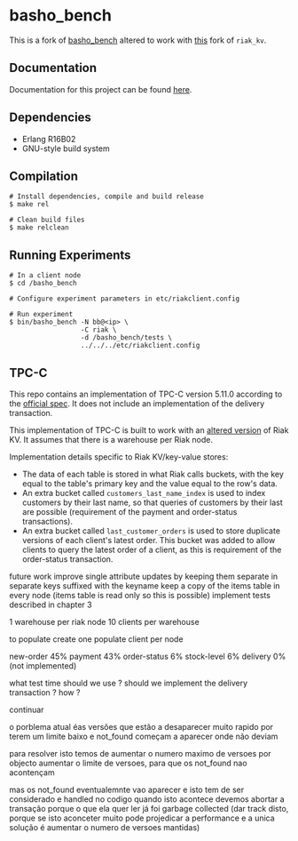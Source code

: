 # basho_bench

This is a fork of [basho_bench](https://github.com/basho/basho_bench) altered to work with [this](https://github.com/jbernardo95/riak_kv) fork of `riak_kv`.

## Documentation

Documentation for this project can be found [here](https://docs.basho.com/riak/kv/2.2.3/using/performance/benchmarking/).

## Dependencies

- Erlang R16B02
- GNU-style build system

## Compilation 

```
# Install dependencies, compile and build release
$ make rel

# Clean build files
$ make relclean
```

## Running Experiments

```
# In a client node
$ cd /basho_bench

# Configure experiment parameters in etc/riakclient.config

# Run experiment
$ bin/basho_bench -N bb@<ip> \
                  -C riak \
                  -d /basho_bench/tests \
                  ../../../etc/riakclient.config
```

## TPC-C

This repo contains an implementation of TPC-C version 5.11.0 according to the [official spec](http://www.tpc.org/tpc_documents_current_versions/current_specifications.asp). It does not include an implementation of the delivery transaction.

This implementation of TPC-C is built to work with an [altered version](https://github.com/jbernardo95/riak_kv/tree/tree) of Riak KV. It assumes that there is a warehouse per Riak node. 

Implementation details specific to Riak KV/key-value stores:

- The data of each table is stored in what Riak calls buckets, with the key equal to the table's primary key and the value equal to the row's data.
- An extra bucket called `customers_last_name_index` is used to index customers by their last name, so that queries of customers by their last are possible (requirement of the payment and order-status transactions).
- An extra bucket called `last_customer_orders` is used to store duplicate versions of each client's latest order. This bucket was added to allow clients to query the latest order of a client, as this is requirement of the order-status transaction.


future work
improve single attribute updates by keeping them separate in separate keys suffixed with the keyname
keep a copy of the items table in every node (items table is read only so this is possible)
implement tests described in chapter 3



1 warehouse per riak node
10 clients per warehouse

to populate create one populate client per node

new-order 45%
payment 43%
order-status 6%
stock-level 6%
delivery 0% (not implemented)

what test time should we use ?
should we implement the delivery transaction ? how ?






continuar

o porblema atual éas versões que estão a desaparecer muito rapido por terem um limite baixo e not_found começam a aparecer onde não deviam

para resolver isto temos de aumentar o numero maximo de versoes por objecto
aumentar o limite de versoes, para que os not_found nao acontençam

mas os not_found eventualemnte vao aparecer e isto tem de ser considerado e handled no codigo
quando isto acontece devemos abortar a transação porque o que ela quer ler já foi garbage collected (dar track disto, porque se isto aconceter muito pode projedicar a performance e a unica solução é aumentar o numero de versoes mantidas)
